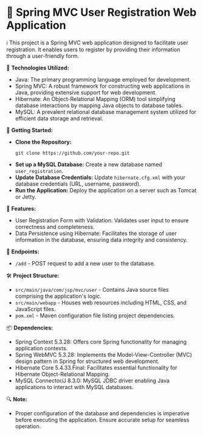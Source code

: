 # 🌸 Spring MVC User Registration Web Application

ℹ️ This project is a Spring MVC web application designed to facilitate user registration. It enables users to register by providing their information through a user-friendly form.

🔧 **Technologies Utilized:**
   - Java: The primary programming language employed for development.
   - Spring MVC: A robust framework for constructing web applications in Java, providing extensive support for web development.
   - Hibernate: An Object-Relational Mapping (ORM) tool simplifying database interactions by mapping Java objects to database tables.
   - MySQL: A prevalent relational database management system utilized for efficient data storage and retrieval.

🚀 **Getting Started:**
   - **Clone the Repository:** 
     ```
     git clone https://github.com/your-repo.git
     ```
   - **Set up a MySQL Database:** 
     Create a new database named `user_registration`.
   - **Update Database Credentials:**
     Update `hibernate.cfg.xml` with your database credentials (URL, username, password).
   - **Run the Application:** 
     Deploy the application on a server such as Tomcat or Jetty.

📝 **Features:**
   - User Registration Form with Validation: Validates user input to ensure correctness and completeness.
   - Data Persistence using Hibernate: Facilitates the storage of user information in the database, ensuring data integrity and consistency.

🔗 **Endpoints:**
   - `/add` - POST request to add a new user to the database.

🛠️ **Project Structure:**
   - `src/main/java/com/jsp/mvc/user` - Contains Java source files comprising the application's logic.
   - `src/main/webapp` - Houses web resources including HTML, CSS, and JavaScript files.
   - `pom.xml` - Maven configuration file listing project dependencies.

📦 **Dependencies:**
   - Spring Context 5.3.28: Offers core Spring functionality for managing application contexts.
   - Spring WebMVC 5.3.28: Implements the Model-View-Controller (MVC) design pattern in Spring for structured web development.
   - Hibernate Core 5.4.33.Final: Facilitates essential functionality for Hibernate Object-Relational Mapping.
   - MySQL Connector/J 8.3.0: MySQL JDBC driver enabling Java applications to interact with MySQL databases.

🔍 **Note:**
   - Proper configuration of the database and dependencies is imperative before executing the application. Ensure accurate setup for seamless operation.
